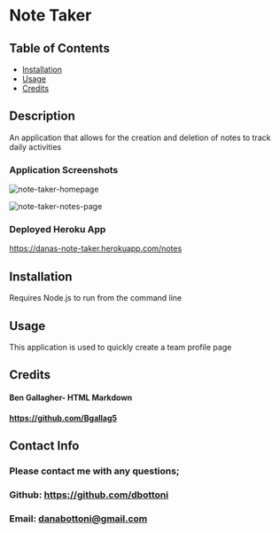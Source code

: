 # Note Taker

## Table of Contents

- [Installation](#installation)
- [Usage](#usage)
- [Credits](#credits)

## Description

An application that allows for the creation and deletion of notes to track daily activities

### Application Screenshots

![note-taker-homepage](https://user-images.githubusercontent.com/72705457/128044546-72c8e5e1-bffc-48cc-b7dd-8ddefe074973.png)

![note-taker-notes-page](https://user-images.githubusercontent.com/72705457/128044558-447ded5f-a8ce-43d7-94d0-3a85f5a0bb7c.png)


### Deployed Heroku App

https://danas-note-taker.herokuapp.com/notes


## Installation

Requires Node.js to run from the command line

## Usage

This application is used to quickly create a team profile page

## Credits

#### Ben Gallagher- HTML Markdown

#### https://github.com/Bgallag5


## Contact Info

### Please contact me with any questions;

### Github: https://github.com/dbottoni

### Email: danabottoni@gmail.com
